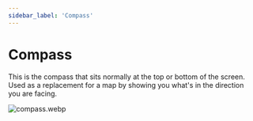 ```yaml
---
sidebar_label: 'Compass'
---
```


# Compass

This is the compass that sits normally at the top or bottom of the screen. Used as a replacement for a map by showing you what's in the direction you are facing.

![compass.webp](//img/navigator/compass.webp)